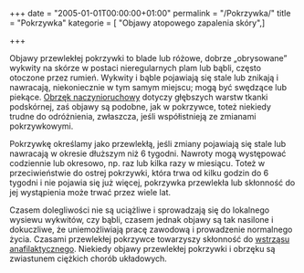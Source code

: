 +++
date = "2005-01-01T00:00:00+01:00"
permalink = "/Pokrzywka/"
title = "Pokrzywka"
kategorie = [ "Objawy atopowego zapalenia skóry",]

+++

Objawy przewlekłej pokrzywki to blade lub różowe, dobrze „obrysowane” wykwity na skórze w postaci nieregularnych plam lub bąbli, często otoczone przez rumień. Wykwity i bąble pojawiają się stale lub znikają i nawracają, niekoniecznie w tym samym miejscu; mogą być swędzące lub piekące. [Obrzęk naczynioruchowy](/atopedia/Obrzęk_naczynioruchowy "wikilink") dotyczy głębszych warstw tkanki podskórnej, zaś objawy są podobne, jak w pokrzywce, toteż niekiedy trudne do odróżnienia, zwłaszcza, jeśli współistnieją ze zmianami pokrzywkowymi.

Pokrzywkę określamy jako przewlekłą, jeśli zmiany pojawiają się stale lub nawracają w okresie dłuższym niż 6 tygodni. Nawroty mogą występować codziennie lub okresowo, np. raz lub kilka razy w miesiącu. Toteż w przeciwieństwie do ostrej pokrzywki, która trwa od kilku godzin do 6 tygodni i nie pojawia się już więcej, pokrzywka przewlekła lub skłonność do jej wystąpienia może trwać przez wiele lat.

Czasem dolegliwości nie są uciążliwe i sprowadzają się do lokalnego wysiewu wykwitów, czy bąbli, czasem jednak objawy są tak nasilone i dokuczliwe, że uniemożliwiają pracę zawodową i prowadzenie normalnego życia. Czasami przewlekłej pokrzywce towarzyszy skłonność do [wstrząsu anafilaktycznego](/atopedia/wstrząs_anafilaktyczny "wikilink"). Niekiedy objawy przewlekłej pokrzywki i obrzęku są zwiastunem ciężkich chorób układowych.
